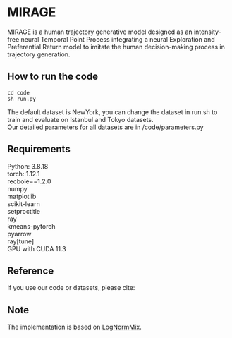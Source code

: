 # MIRAGE
MIRAGE is a human trajectory generative model designed as an intensity-free neural Temporal Point Process integrating a neural Exploration and Preferential Return model to imitate the human decision-making process in trajectory generation.

## How to run the code
```
cd code
sh run.py
```
The default dataset is NewYork, you can change the dataset in run.sh to train and evaluate on Istanbul and Tokyo datasets.  
Our detailed parameters for all datasets are in /code/parameters.py

## Requirements
Python: 3.8.18  
torch: 1.12.1  
recbole==1.2.0  
numpy  
matplotlib  
scikit-learn  
setproctitle  
ray  
kmeans-pytorch  
pyarrow  
ray[tune]  
GPU with CUDA 11.3  

## Reference
If you use our code or datasets, please cite:

## Note
The implementation is based on [LogNormMix](https://github.com/shchur/ifl-tpp).
